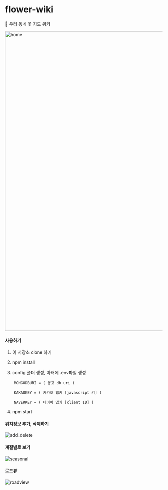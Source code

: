 # flower-wiki 
🌺 우리 동네 꽃 지도 위키

<img width="957" alt="home" src="https://user-images.githubusercontent.com/33231313/111414881-238dcc80-8724-11eb-8e41-4e460b603734.PNG">

#### 사용하기

1. 이 저장소 clone 하기 

2. npm install   

3. config 폴더 생성, 아래에 .env파일 생성
```
    MONGODBURI = ( 몽고 db uri )
   
    KAKAOKEY = ( 카카오 앱키 [javascript 키] )
    
    NAVERKEY = ( 네이버 앱키 [client ID] )
```
4. npm start


#### 위치정보 추가, 삭제하기

![add_delete](https://user-images.githubusercontent.com/33231313/111413254-41a5fd80-8721-11eb-9cdc-c7d0879be947.gif)

#### 계절별로 보기

![seasonal](https://user-images.githubusercontent.com/33231313/111414327-22a86b00-8723-11eb-9500-b357091aa746.gif)

#### 로드뷰

![roadview](https://user-images.githubusercontent.com/33231313/111414689-c0039f00-8723-11eb-9422-b28776343820.gif)






